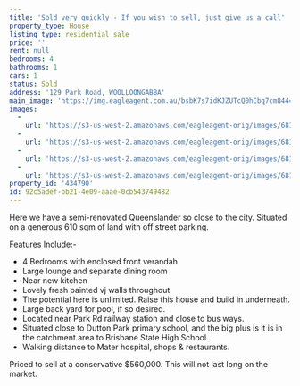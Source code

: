 ```yaml
---
title: 'Sold very quickly - If you wish to sell, just give us a call'
property_type: House
listing_type: residential_sale
price: ''
rent: null
bedrooms: 4
bathrooms: 1
cars: 1
status: Sold
address: '129 Park Road, WOOLLOONGABBA'
main_image: 'https://img.eagleagent.com.au/bsbK7s7idKJZUTcQ0hCbq7cm844=/1280x854/smart/https://s3-us-west-2.amazonaws.com/eagleagent-orig/images/6818018/103861748-image-M.jpg'
images:
  -
    url: 'https://s3-us-west-2.amazonaws.com/eagleagent-orig/images/6818021/103861748-image-C.jpg'
  -
    url: 'https://s3-us-west-2.amazonaws.com/eagleagent-orig/images/6818020/103861748-image-B.jpg'
  -
    url: 'https://s3-us-west-2.amazonaws.com/eagleagent-orig/images/6818019/103861748-image-A.jpg'
  -
    url: 'https://s3-us-west-2.amazonaws.com/eagleagent-orig/images/6818018/103861748-image-M.jpg'
property_id: '434790'
id: 92c5adef-bb21-4e09-aaae-0cb543749482
---
```

Here we have a semi-renovated Queenslander  so close to the city.  Situated on a generous 610 sqm of land with off street parking.

Features Include:-
- 4 Bedrooms with enclosed front verandah
- Large lounge and separate dining room
- Near new kitchen
- Lovely fresh  painted vj walls throughout
- The potential here is unlimited.  Raise this house and  build in underneath.
- Large back yard for pool, if so desired.
- Located near Park Rd railway station and close to bus ways.
- Situated close to Dutton Park primary school, and the big plus is it is in the catchment area to Brisbane State High School.
- Walking distance to Mater hospital, shops & restaurants.

Priced to sell at a conservative $560,000.  This will not last long on the market.